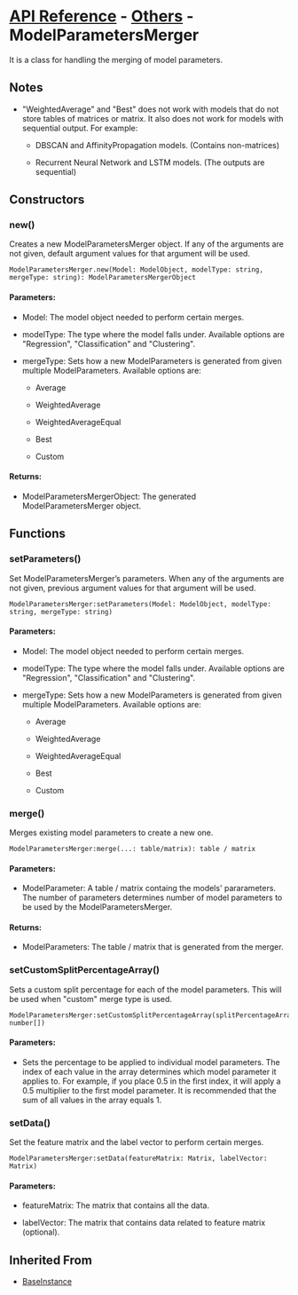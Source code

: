 # [API Reference](../../API.md) - [Others](../Others.md) - ModelParametersMerger

It is a class for handling the merging of model parameters.

## Notes

* "WeightedAverage" and "Best" does not work with models that do not store tables of matrices or matrix. It also does not work for models with sequential output. For example:

  *  DBSCAN and AffinityPropagation models. (Contains non-matrices)

  *  Recurrent Neural Network and LSTM models. (The outputs are sequential)

## Constructors

### new()

Creates a new ModelParametersMerger object. If any of the arguments are not given, default argument values for that argument will be used.

```
ModelParametersMerger.new(Model: ModelObject, modelType: string, mergeType: string): ModelParametersMergerObject
```

#### Parameters:

* Model: The model object needed to perform certain merges.

* modelType: The type where the model falls under. Available options are "Regression", "Classification" and "Clustering".

* mergeType: Sets how a new ModelParameters is generated from given multiple ModelParameters. Available options are:

  * Average

  * WeightedAverage

  * WeightedAverageEqual

  * Best

  * Custom

#### Returns:

* ModelParametersMergerObject: The generated ModelParametersMerger object.

## Functions

### setParameters()

Set ModelParametersMerger’s parameters. When any of the arguments are not given, previous argument values for that argument will be used.

```
ModelParametersMerger:setParameters(Model: ModelObject, modelType: string, mergeType: string)
```

#### Parameters:

* Model: The model object needed to perform certain merges.

* modelType: The type where the model falls under. Available options are "Regression", "Classification" and "Clustering".

* mergeType: Sets how a new ModelParameters is generated from given multiple ModelParameters. Available options are:

  * Average

  * WeightedAverage

  * WeightedAverageEqual

  * Best

  * Custom

### merge()

Merges existing model parameters to create a new one.

```
ModelParametersMerger:merge(...: table/matrix): table / matrix
```

#### Parameters:

* ModelParameter: A table / matrix containg the models' pararameters. The number of parameters determines number of model parameters to be used by the ModelParametersMerger.

#### Returns:

* ModelParameters: The table / matrix that is generated from the merger.

### setCustomSplitPercentageArray()

Sets a custom split percentage for each of the model parameters. This will be used when "custom" merge type is used.

```
ModelParametersMerger:setCustomSplitPercentageArray(splitPercentageArray: number[])
```

#### Parameters:

* Sets the percentage to be applied to individual model parameters. The index of each value in the array determines which model parameter it applies to. For example, if you place 0.5 in the first index, it will apply a 0.5 multiplier to the first model parameter. It is recommended that the sum of all values in the array equals 1.

### setData()

Set the feature matrix and the label vector to perform certain merges.

```
ModelParametersMerger:setData(featureMatrix: Matrix, labelVector: Matrix)
```

#### Parameters:

* featureMatrix: The matrix that contains all the data.

* labelVector: The matrix that contains data related to feature matrix (optional).

## Inherited From

* [BaseInstance](../Cores/BaseInstance.md)